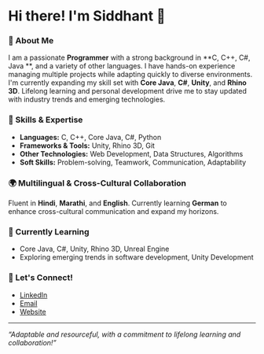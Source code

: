 # Hi there! I'm Siddhant 👋

### 🚀 About Me
I am a passionate **Programmer** with a strong background in **C, C++, C#, Java **, and a variety of other languages. I have hands-on experience managing multiple projects while adapting quickly to diverse environments. I'm currently expanding my skill set with **Core Java**, **C#**, **Unity**, and **Rhino 3D**. Lifelong learning and personal development drive me to stay updated with industry trends and emerging technologies.

### 🌟 Skills & Expertise
- **Languages:** C, C++, Core Java, C#, Python
- **Frameworks & Tools:** Unity, Rhino 3D, Git
- **Other Technologies:** Web Development, Data Structures, Algorithms
- **Soft Skills:** Problem-solving, Teamwork, Communication, Adaptability

### 🌍 Multilingual & Cross-Cultural Collaboration
Fluent in **Hindi**, **Marathi**, and **English**. Currently learning **German** to enhance cross-cultural communication and expand my horizons.

### 🌱 Currently Learning
- Core Java, C#, Unity, Rhino 3D, Unreal Engine 
- Exploring emerging trends in software development, Unity Development  

### 🤝 Let's Connect!
- [LinkedIn](https://linkedin.com/in/your-linkedin)
- [Email](mishrikotkar.siddhant@gmail.com)
- [Website](https://sidddhantjain.github.io/Siddhant_Website/)
---

_“Adaptable and resourceful, with a commitment to lifelong learning and collaboration!”_

